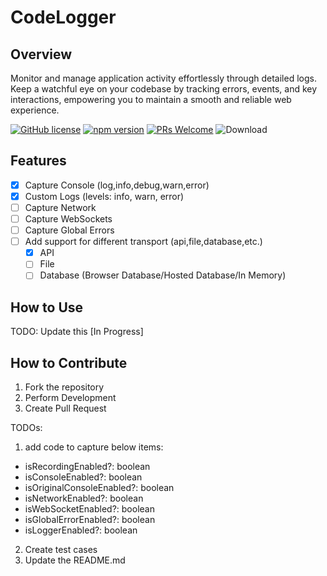 # CodeLogger

## Overview

Monitor and manage application activity effortlessly through detailed logs. Keep a watchful eye on your codebase by tracking errors, events, and key interactions, empowering you to maintain a smooth and reliable web experience.

[![GitHub license](https://img.shields.io/npm/l/code-logger?color=blue)](https://github.com/Code-Crash/code-logger/blob/main/LICENSE)
[![npm version](https://img.shields.io/npm/v/code-logger)](https://www.npmjs.com/package/code-logger)
[![PRs Welcome](https://img.shields.io/badge/contribution-Welcome-brightgreen)](https://github.com/Code-Crash/code-logger#how-to-contribute)
![Download](https://img.shields.io/npm/dw/code-logger)


## Features

- [x] Capture Console (log,info,debug,warn,error)
- [x] Custom Logs (levels: info, warn, error)
- [ ] Capture Network
- [ ] Capture WebSockets
- [ ] Capture Global Errors
- [ ] Add support for different transport (api,file,database,etc.)
  - [x] API
  - [ ] File
  - [ ] Database (Browser Database/Hosted Database/In Memory)

## How to Use

TODO: Update this [In Progress]




## How to Contribute

1. Fork the repository
2. Perform Development
3. Create Pull Request

TODOs:

1. add code to capture below items:
  
  *  isRecordingEnabled?: boolean
  *  isConsoleEnabled?: boolean
  *  isOriginalConsoleEnabled?: boolean
  *  isNetworkEnabled?: boolean
  *  isWebSocketEnabled?: boolean
  *  isGlobalErrorEnabled?: boolean
  *  isLoggerEnabled?: boolean

2. Create test cases
3. Update the README.md